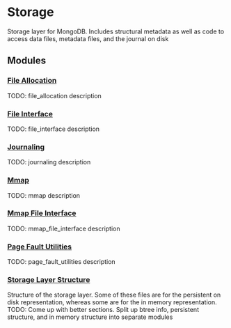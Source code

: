 # Storage

Storage layer for MongoDB.  Includes structural metadata as well as code to access data files, metadata files, and the journal on disk

## Modules

### [File Allocation](file\_allocation)
TODO: file\_allocation description

### [File Interface](file\_interface)
TODO: file\_interface description

### [Journaling](journaling)
TODO: journaling description

### [Mmap](mmap)
TODO: mmap description

### [Mmap File Interface](mmap\_file\_interface)
TODO: mmap\_file\_interface description

### [Page Fault Utilities](page\_fault\_utilities)
TODO: page\_fault\_utilities description

### [Storage Layer Structure](storage\_layer\_structure)
Structure of the storage layer.  Some of these files are for the persistent on disk representation, whereas some are for the in memory representation. TODO: Come up with better sections.  Split up btree info, persistent structure, and in memory structure into separate modules

